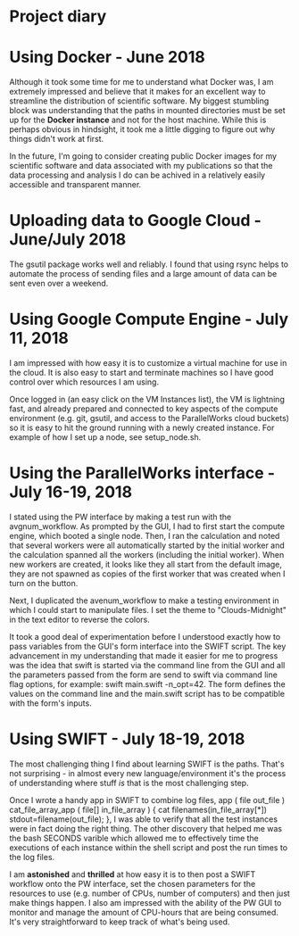# Project diary

# Using Docker - June 2018

Although it took some time for me to understand what Docker was,
I am extremely impressed and believe that it makes for an excellent
way to streamline the distribution of scientific software.  My
biggest stumbling block was understanding that the paths in mounted
directories must be set up for the **Docker instance** and not for
the host machine.  While this is perhaps obvious in hindsight, it
took me a little digging to figure out why things didn't work at
first.

In the future, I'm going to consider creating public Docker images
for my scientific software and data associated with my publications
so that the data processing and analysis I do can be achived in a
relatively easily accessible and transparent manner.

# Uploading data to Google Cloud - June/July 2018

The gsutil package works well and reliably.  I found that using rsync
helps to automate the process of sending files and a large amount of
data can be sent even over a weekend.

# Using Google Compute Engine - July 11, 2018

I am impressed with how easy it is to customize a virtual machine for
use in the cloud.  It is also easy to start and terminate machines
so I have good control over which resources I am using.

Once logged in (an easy click on the VM Instances list), the VM is
lightning fast, and already prepared and connected to key aspects
of the compute environment (e.g. git, gsutil, and access to the
ParallelWorks cloud buckets) so it is easy to hit the ground running
with a newly created instance.  For example of how I set up a node,
see setup_node.sh.

# Using the ParallelWorks interface - July 16-19, 2018

I stated using the PW interface by making a test run with the avgnum_workflow.
As prompted by the GUI, I had to first start the compute engine, which booted
a single node.  Then, I ran the calculation and noted that several workers
were all automatically started by the initial worker and the calculation
spanned all the workers (including the initial worker).  When new workers
are created, it looks like they all start from the default image, they are
not spawned as copies of the first worker that was created when I turn on
the button.

Next, I duplicated the avenum_workflow to make a testing environment in which
I could start to manipulate files.  I set the theme to "Clouds-Midnight" in the text editor to reverse the colors.

It took a good deal of experimentation before I understood exactly how to pass
variables from the GUI's form interface into the SWIFT script.  The key
advancement in my understanding that made it easier for me to progress was
the idea that swift is started via the command line from the GUI and all the
parameters passed from the form are send to swift via command line flag
options, for example: swift main.swift -n_opt=42.  The form defines the values
on the command line and the main.swift script has to be compatible with
the form's inputs.

# Using SWIFT - July 18-19, 2018

The most challenging thing I find about learning SWIFT is the paths.  That's
not surprising - in almost every new language/environment it's the process
of understanding where stuff *is* that is the most challenging step.

Once I wrote a handy app in SWIFT to combine log files,
app ( file out_file ) cat_file_array_app ( file[] in_file_array )
{
  cat filenames(in_file_array[*]) stdout=filename(out_file);
},
I was able to verify that all the test instances were in fact
doing the right thing.  The other discovery that helped me was
the bash SECONDS varible which allowed me to effectively time
the executions of each instance within the shell script and
post the run times to the log files.

I am **astonished** and **thrilled** at how easy it is to then
post a SWIFT workflow onto the PW interface, set the chosen
parameters for the resources to use (e.g. number of CPUs,
number of computers) and then just make things happen.  I also
am impressed with the ability of the PW GUI to monitor and
manage the amount of CPU-hours that are being consumed.  It's
very straightforward to keep track of what's being used.



